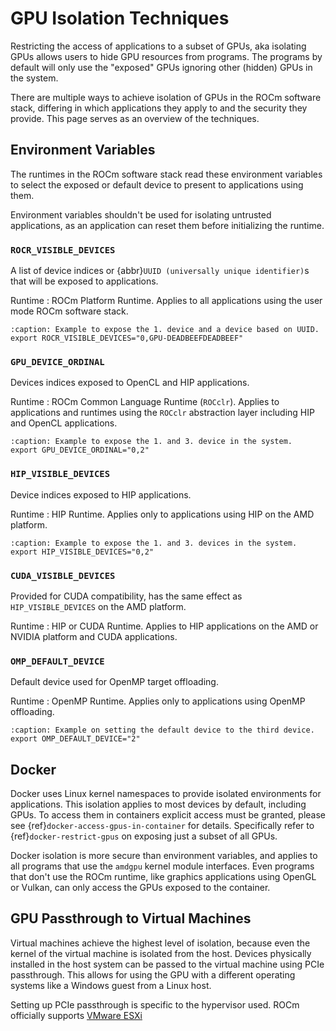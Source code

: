 # GPU Isolation Techniques

Restricting the access of applications to a subset of GPUs, aka isolating
GPUs allows users to hide GPU resources from programs. The programs by default
will only use the "exposed" GPUs ignoring other (hidden) GPUs in the system.

There are multiple ways to achieve isolation of GPUs in the ROCm software stack,
differing in which applications they apply to and the security they provide.
This page serves as an overview of the techniques.

## Environment Variables

The runtimes in the ROCm software stack read these environment variables to
select the exposed or default device to present to applications using them.

Environment variables shouldn't be used for isolating untrusted applications,
as an application can reset them before initializing the runtime.

### `ROCR_VISIBLE_DEVICES`

A list of device indices or {abbr}`UUID (universally unique identifier)`s
that will be exposed to applications.

Runtime
: ROCm Platform Runtime. Applies to all applications using the user mode ROCm
  software stack.

```{code-block} shell
:caption: Example to expose the 1. device and a device based on UUID.
export ROCR_VISIBLE_DEVICES="0,GPU-DEADBEEFDEADBEEF"
```

### `GPU_DEVICE_ORDINAL`

Devices indices exposed to OpenCL and HIP applications.

Runtime
: ROCm Common Language Runtime (`ROCclr`). Applies to applications and runtimes
  using the `ROCclr` abstraction layer including HIP and OpenCL applications.

```{code-block} shell
:caption: Example to expose the 1. and 3. device in the system.
export GPU_DEVICE_ORDINAL="0,2"
```

### `HIP_VISIBLE_DEVICES`

Device indices exposed to HIP applications.

Runtime
: HIP Runtime. Applies only to applications using HIP on the AMD platform.

```{code-block} shell
:caption: Example to expose the 1. and 3. devices in the system.
export HIP_VISIBLE_DEVICES="0,2"
```

### `CUDA_VISIBLE_DEVICES`

Provided for CUDA compatibility, has the same effect as `HIP_VISIBLE_DEVICES`
on the AMD platform.

Runtime
: HIP or CUDA Runtime. Applies to HIP applications on the AMD or NVIDIA platform
  and CUDA applications.

### `OMP_DEFAULT_DEVICE`

Default device used for OpenMP target offloading.

Runtime
: OpenMP Runtime. Applies only to applications using OpenMP offloading.

```{code-block} shell
:caption: Example on setting the default device to the third device.
export OMP_DEFAULT_DEVICE="2"
```

## Docker

Docker uses Linux kernel namespaces to provide isolated environments for
applications. This isolation applies to most devices by default, including
GPUs. To access them in containers explicit access must be granted, please see
{ref}`docker-access-gpus-in-container` for details.
Specifically refer to {ref}`docker-restrict-gpus` on exposing just a subset
of all GPUs.

Docker isolation is more secure than environment variables, and applies
to all programs that use the `amdgpu` kernel module interfaces.
Even programs that don't use the ROCm runtime, like graphics applications
using OpenGL or Vulkan, can only access the GPUs exposed to the container.

## GPU Passthrough to Virtual Machines

Virtual machines achieve the highest level of isolation, because even the kernel
of the virtual machine is isolated from the host. Devices physically installed
in the host system can be passed to the virtual machine using PCIe passthrough.
This allows for using the GPU with a different operating systems like a Windows
guest from a Linux host.

Setting up PCIe passthrough is specific to the hypervisor used. ROCm officially
supports [VMware ESXi](https://www.vmware.com/products/esxi-and-esx.html)

<!--
TODO: This should link to a page about virtualization that explains
      pass-through and SR-IOV and how-tos for maybe `libvirt` and `VMWare`
-->

